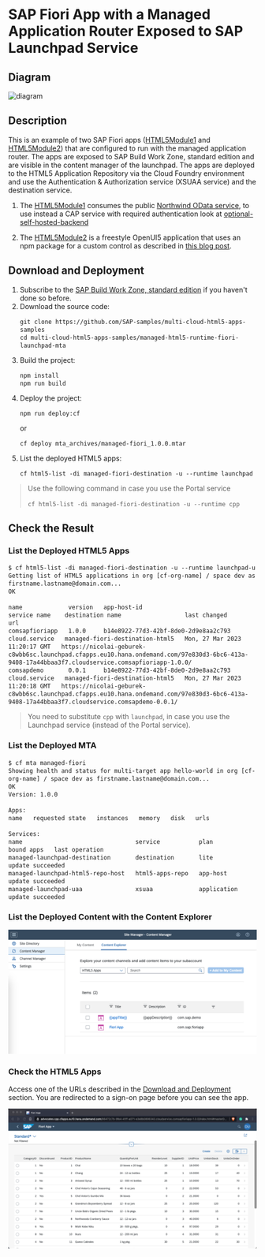 # SAP Fiori App with a Managed Application Router Exposed to SAP Launchpad Service

## Diagram

![diagram](diagram.png)


## Description

This is an example of two SAP Fiori apps ([HTML5Module1](./HTML5Module1/) and [HTML5Module2](./HTML5Module2/)) that are configured to run with the managed application router. The apps are exposed to SAP Build Work Zone, standard edition and are visible in the content manager of the launchpad. The apps are deployed to the HTML5 Application Repository via the Cloud Foundry environment and use the Authentication & Authorization service (XSUAA service) and the destination service. 

1. The [HTML5Module1](./HTML5Module1/) consumes the public [Northwind OData service](https://services.odata.org/v2/Northwind/Northwind.svc), to use instead a CAP service with required authentication look at [optional-self-hosted-backend](../optional-self-hosted-backend/)

2. The [HTML5Module2](./HTML5Module2/) is a freestyle OpenUI5 application that uses an npm package for a custom control as described in [this blog post](https://blogs.sap.com/2021/11/15/using-npm-packages-in-ui5-without-shims/).

## Download and Deployment
1. Subscribe to the [SAP Build Work Zone, standard edition](https://developers.sap.com/tutorials/cp-portal-cloud-foundry-getting-started.html) if you haven't done so before.
2. Download the source code:
    ```
    git clone https://github.com/SAP-samples/multi-cloud-html5-apps-samples
    cd multi-cloud-html5-apps-samples/managed-html5-runtime-fiori-launchpad-mta
    ```
3. Build the project:
    ```
    npm install
    npm run build
    ```
4. Deploy the project:
    ```
    npm run deploy:cf
    ```
    or
    ```
    cf deploy mta_archives/managed-fiori_1.0.0.mtar
    ```
5. List the deployed HTML5 apps:
    ```
    cf html5-list -di managed-fiori-destination -u --runtime launchpad
    ```

> Use the following command in case you use the Portal service
>
>  `cf html5-list -di managed-fiori-destination -u --runtime cpp`


## Check the Result

### List the Deployed HTML5 Apps
```
$ cf html5-list -di managed-fiori-destination -u --runtime launchpad-u                               
Getting list of HTML5 applications in org [cf-org-name] / space dev as firstname.lastname@domain.com...
OK

name             version   app-host-id                            service name    destination name                  last changed                    url   
comsapfioriapp   1.0.0     b14e8922-77d3-42bf-8de0-2d9e8aa2c793   cloud.service   managed-fiori-destination-html5   Mon, 27 Mar 2023 11:20:17 GMT   https://nicolai-geburek-c8wbb6sc.launchpad.cfapps.eu10.hana.ondemand.com/97e830d3-6bc6-413a-9408-17a44bbaa3f7.cloudservice.comsapfioriapp-1.0.0/
comsapdemo       0.0.1     b14e8922-77d3-42bf-8de0-2d9e8aa2c793   cloud.service   managed-fiori-destination-html5   Mon, 27 Mar 2023 11:20:18 GMT   https://nicolai-geburek-c8wbb6sc.launchpad.cfapps.eu10.hana.ondemand.com/97e830d3-6bc6-413a-9408-17a44bbaa3f7.cloudservice.comsapdemo-0.0.1/ 
```

> You need to substitute `cpp` with `launchpad`, in case you use the Launchpad service (instead of the Portal service).

### List the Deployed MTA

```
$ cf mta managed-fiori
Showing health and status for multi-target app hello-world in org [cf-org-name] / space dev as firstname.lastname@domain.com...
OK
Version: 1.0.0

Apps:
name   requested state   instances   memory   disk   urls   

Services:
name                                service           plan          bound apps   last operation   
managed-launchpad-destination       destination       lite                       update succeeded   
managed-launchpad-html5-repo-host   html5-apps-repo   app-host                   update succeeded   
managed-launchpad-uaa               xsuaa             application                update succeeded  
```


### List the Deployed Content with the Content Explorer

![Content Explorer](contentExplorer.png)


### Check the HTML5 Apps

Access one of the URLs described in the [Download and Deployment](#download-and-deployment) section. You are redirected to a sign-on page before you can see the app.

![HTML5Module1](HTML5Module1.png)
